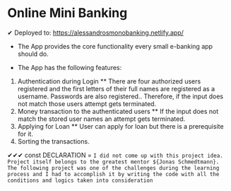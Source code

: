 # Online Mini Banking

✔ Deployed to: 
https://alessandrosmonobanking.netlify.app/

- The App provides the core functionality every small e-banking app should do.

* The App has the following features:

1. Authentication during Login \*\* There are four authorized users registered and the first letters of their full names are registered as a username. Passwords are also registered.. Therefore, if the input does not match those users attempt gets terminated.
2. Money transaction to the authenticated users \*\* If the input does not match the stored user names an attempt gets terminated.
3. Applying for Loan \*\* User can apply for loan but there is a prerequisite for it.
4. Sorting the transactions.

✔✔✔
const DECLARATION = `I did not come up with this project idea. Project itself belongs to the greatest mentor ${Jonas Schmedtmann}. The following project was one of the challenges during the learning process and I had to accomplish it by writing the code with all the conditions and logics taken into consideration`
